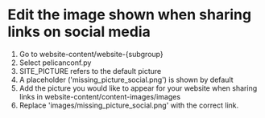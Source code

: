 # Edit the image shown when sharing links on social media

1. Go to website-content/website-{subgroup}
2. Select pelicanconf.py
3. SITE_PICTURE refers to the default picture
4. A placeholder ('missing_picture_social.png') is shown by default
5. Add the picture you would like to appear for your website when sharing links in website-content/content-images/images
6. Replace 'images/missing_picture_social.png' with the correct link.

